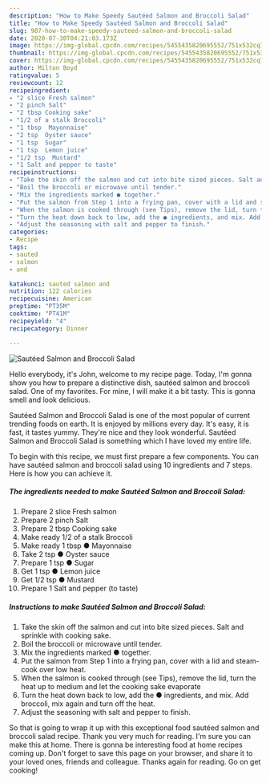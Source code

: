 ```yaml
---
description: "How to Make Speedy Sautéed Salmon and Broccoli Salad"
title: "How to Make Speedy Sautéed Salmon and Broccoli Salad"
slug: 907-how-to-make-speedy-sauteed-salmon-and-broccoli-salad
date: 2020-07-30T04:21:03.173Z
image: https://img-global.cpcdn.com/recipes/5455435820695552/751x532cq70/sauteed-salmon-and-broccoli-salad-recipe-main-photo.jpg
thumbnail: https://img-global.cpcdn.com/recipes/5455435820695552/751x532cq70/sauteed-salmon-and-broccoli-salad-recipe-main-photo.jpg
cover: https://img-global.cpcdn.com/recipes/5455435820695552/751x532cq70/sauteed-salmon-and-broccoli-salad-recipe-main-photo.jpg
author: Milton Boyd
ratingvalue: 5
reviewcount: 12
recipeingredient:
- "2 slice Fresh salmon"
- "2 pinch Salt"
- "2 tbsp Cooking sake"
- "1/2 of a stalk Broccoli"
- "1 tbsp  Mayonnaise"
- "2 tsp  Oyster sauce"
- "1 tsp  Sugar"
- "1 tsp  Lemon juice"
- "1/2 tsp  Mustard"
- "1 Salt and pepper to taste"
recipeinstructions:
- "Take the skin off the salmon and cut into bite sized pieces. Salt and sprinkle with cooking sake."
- "Boil the broccoli or microwave until tender."
- "Mix the ingredients marked ● together."
- "Put the salmon from Step 1 into a frying pan, cover with a lid and steam-cook over low heat."
- "When the salmon is cooked through (see Tips), remove the lid, turn the heat up to medium and let the cooking sake evaporate"
- "Turn the heat down back to low, add the ● ingredients, and mix. Add broccoli, mix again and turn off the heat."
- "Adjust the seasoning with salt and pepper to finish."
categories:
- Recipe
tags:
- sauted
- salmon
- and

katakunci: sauted salmon and 
nutrition: 122 calories
recipecuisine: American
preptime: "PT35M"
cooktime: "PT41M"
recipeyield: "4"
recipecategory: Dinner

---
```



![Sautéed Salmon and Broccoli Salad](https://img-global.cpcdn.com/recipes/5455435820695552/751x532cq70/sauteed-salmon-and-broccoli-salad-recipe-main-photo.jpg)

Hello everybody, it's John, welcome to my recipe page. Today, I'm gonna show you how to prepare a distinctive dish, sautéed salmon and broccoli salad. One of my favorites. For mine, I will make it a bit tasty. This is gonna smell and look delicious.

Sautéed Salmon and Broccoli Salad is one of the most popular of current trending foods on earth. It is enjoyed by millions every day. It's easy, it is fast, it tastes yummy. They're nice and they look wonderful. Sautéed Salmon and Broccoli Salad is something which I have loved my entire life.




To begin with this recipe, we must first prepare a few components. You can have sautéed salmon and broccoli salad using 10 ingredients and 7 steps. Here is how you can achieve it.

<!--inarticleads1-->

##### The ingredients needed to make Sautéed Salmon and Broccoli Salad:

1. Prepare 2 slice Fresh salmon
1. Prepare 2 pinch Salt
1. Prepare 2 tbsp Cooking sake
1. Make ready 1/2 of a stalk Broccoli
1. Make ready 1 tbsp ● Mayonnaise
1. Take 2 tsp ● Oyster sauce
1. Prepare 1 tsp ● Sugar
1. Get 1 tsp ● Lemon juice
1. Get 1/2 tsp ● Mustard
1. Prepare 1 Salt and pepper (to taste)




<!--inarticleads2-->

##### Instructions to make Sautéed Salmon and Broccoli Salad:

1. Take the skin off the salmon and cut into bite sized pieces. Salt and sprinkle with cooking sake.
1. Boil the broccoli or microwave until tender.
1. Mix the ingredients marked ● together.
1. Put the salmon from Step 1 into a frying pan, cover with a lid and steam-cook over low heat.
1. When the salmon is cooked through (see Tips), remove the lid, turn the heat up to medium and let the cooking sake evaporate
1. Turn the heat down back to low, add the ● ingredients, and mix. Add broccoli, mix again and turn off the heat.
1. Adjust the seasoning with salt and pepper to finish.




So that is going to wrap it up with this exceptional food sautéed salmon and broccoli salad recipe. Thank you very much for reading. I'm sure you can make this at home. There is gonna be interesting food at home recipes coming up. Don't forget to save this page on your browser, and share it to your loved ones, friends and colleague. Thanks again for reading. Go on get cooking!
